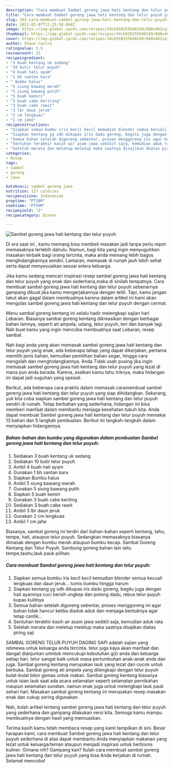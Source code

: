 ```yaml
---
description: "Cara membuat Sambel goreng jawa hati kentang dan telur puyuh yang nikmat Untuk Jualan"
title: "Cara membuat Sambel goreng jawa hati kentang dan telur puyuh yang nikmat Untuk Jualan"
slug: 382-cara-membuat-sambel-goreng-jawa-hati-kentang-dan-telur-puyuh-yang-nikmat-untuk-jualan
date: 2021-02-07T12:25:50.668Z
image: https://img-global.cpcdn.com/recipes/34cb910155b96249/680x482cq70/sambel-goreng-jawa-hati-kentang-dan-telur-puyuh-foto-resep-utama.jpg
thumbnail: https://img-global.cpcdn.com/recipes/34cb910155b96249/680x482cq70/sambel-goreng-jawa-hati-kentang-dan-telur-puyuh-foto-resep-utama.jpg
cover: https://img-global.cpcdn.com/recipes/34cb910155b96249/680x482cq70/sambel-goreng-jawa-hati-kentang-dan-telur-puyuh-foto-resep-utama.jpg
author: Shane Castro
ratingvalue: 3.9
reviewcount: 15
recipeingredient:
- "3 buah kentang uk sedang"
- "10 butir telur puyuh"
- "4 buah hati ayam"
- "1 bh santan kara"
- " Bumbu halus"
- "5 siung bawang merah"
- "5 siung bawang putih"
- "5 buah kemiri"
- "3 buah cabe keriting"
- "3 buah cabe rawit"
- "3 lbr daun jeruk"
- "2 cm lengkuas"
- "1 cm jahe"
recipeinstructions:
- "Siapkan semua bumbu iris kecil kecil kemudian blender semua kecuali lengkuas dan daun jeruk... tumis bumbu hingga harum"
- "Siapkan kentang yg sdh dikupas iris dadu goreng, begitu juga dengan hati ayamnya cuci bersih ungkep dan potong dadu, rebus telur puyuh kupas kulitnya"
- "Semua bahan setelah digoreng sebentar, proses menggoreng ini agar bahan tidak hancur ketika diaduk aduk dan menjaga bentuknya agar tetap cantik..."
- "Sentuhan terakhir kasih air asam jawa sedikit saja, kemudian aduk rata"
- "Setelah merata dan meletup meletup maka saatnya disajikan diatas piring saji"
categories:
- Resep
tags:
- sambel
- goreng
- jawa

katakunci: sambel goreng jawa 
nutrition: 127 calories
recipecuisine: Indonesian
preptime: "PT38M"
cooktime: "PT59M"
recipeyield: "2"
recipecategory: Dinner

---
```



![Sambel goreng jawa hati kentang dan telur puyuh](https://img-global.cpcdn.com/recipes/34cb910155b96249/680x482cq70/sambel-goreng-jawa-hati-kentang-dan-telur-puyuh-foto-resep-utama.jpg)

Di era  saat ini , kamu memang bisa membeli masakan jadi tanpa perlu repot memasaknya terlebih dahulu. Namun, bagi kita yang ingin menyuguhkan masakan terbaik bagi orang tercinta, maka anda memang lebih bagus menghidangkannya sendiri. Lantaran, memasak di rumah jauh lebih sehat serta dapat menyesuaikan sesuai selera keluarga.

Jika kamu sedang mencari inspirasi resep sambel goreng jawa hati kentang dan telur puyuh yang enak dan sederhana,maka di sinilah tempatnya. Cara membuat sambel goreng jawa hati kentang dan telur puyuh  sebenarnya gampang dibuat jika kamu mengerjakannya dengan teliti. Tapi, kamu jangan takut akan gagal dalam membuatnya 
karena dalam artikel ini kami akan mengulas sambel goreng jawa hati kentang dan telur puyuh dengan cermat.  

Menu sambal goreng kentang ini selalu hadir melengkapi sajian hari Lebaran. Biasanya sambal goreng kentang dikreasikan dengan berbagai bahan lainnya, seperti ati ampela, udang, telur puyuh, teri dan banyak lagi. Nah buat kamu yang ingin mencoba membuatnya saat Lebaran, resep sambal.

Nah bagi anda yang akan memasak sambel goreng jawa hati kentang dan telur puyuh yang enak, ada beberapa tahap yang dapat dikerjakan, pertama memilih jenis bahan, kemudian pemilihan bahan segar, hingga cara mengolah dan menghidangkannya. Anda Tidak usah pusing jika ingin memasak sambel goreng jawa hati kentang dan telur puyuh yang lezat di mana pun anda berada. Karena, asalkan kamu  tahu triknya, maka hidangan ini dapat jadi suguhan yang spesial.

Berikut, ada beberapa cara praktis  dalam memasak caramembuat sambel goreng jawa hati kentang dan telur puyuh yang siap dihidangkan. Sekarang, yuk kita coba siapkan sambel goreng jawa hati kentang dan telur puyuh sendiri di rumah. Tetap berbahan yang sederhana, hidangan ini bisa memberi manfaat dalam membantu menjaga kesehatan tubuh kita. Anda dapat membuat Sambel goreng jawa hati kentang dan telur puyuh memakai 13 bahan dan 5 langkah pembuatan. Berikut ini langkah-langkah dalam menyiapkan hidangannya.

<!--inarticleads1-->

##### Bahan-bahan dan bumbu yang digunakan dalam pembuatan Sambel goreng jawa hati kentang dan telur puyuh:

1. Sediakan 3 buah kentang uk sedang
1. Sediakan 10 butir telur puyuh
1. Ambil 4 buah hati ayam
1. Gunakan 1 bh santan kara
1. Siapkan  Bumbu halus
1. Ambil 5 siung bawang merah
1. Gunakan 5 siung bawang putih
1. Siapkan 5 buah kemiri
1. Gunakan 3 buah cabe keriting
1. Sediakan 3 buah cabe rawit
1. Ambil 3 lbr daun jeruk
1. Gunakan 2 cm lengkuas
1. Ambil 1 cm jahe


Biasanya, sambal goreng ini terdiri dari bahan-bahan seperti kentang, tahu, tempe, hati, ataupun telur puyuh. Sedangkan memasaknya biasanya dimasak dengan bumbu merah ataupun bumbu kecap. Sambal Goreng Kentang dan Telur Puyuh. Sambung goreng bahan lain iaitu tempe,tauhu,lauk pauk pilihan. 

<!--inarticleads2-->

##### Cara membuat Sambel goreng jawa hati kentang dan telur puyuh:

1. Siapkan semua bumbu iris kecil kecil kemudian blender semua kecuali lengkuas dan daun jeruk... tumis bumbu hingga harum
1. Siapkan kentang yg sdh dikupas iris dadu goreng, begitu juga dengan hati ayamnya cuci bersih ungkep dan potong dadu, rebus telur puyuh kupas kulitnya
1. Semua bahan setelah digoreng sebentar, proses menggoreng ini agar bahan tidak hancur ketika diaduk aduk dan menjaga bentuknya agar tetap cantik...
1. Sentuhan terakhir kasih air asam jawa sedikit saja, kemudian aduk rata
1. Setelah merata dan meletup meletup maka saatnya disajikan diatas piring saji


SAMBAL GORENG TELUR PUYUH DAGING SAPI adalah sajian yang istimewa untuk keluarga anda tercinta. telur juga kaya akan manfaat dan dangat dianjurkan umntuk mencukupi kebutuhan gizi anda dan keluarga setiap hari. telur sangat baik untuk masa pertumbuhan anak-anak anda dan juga. Sambal goreng kentang merupakan lauk yang lezat dan cocok untuk berbuka. Sambal goreng ati ampela yang dilengkapi dengan telur puyuh bulat-bulat bikin gemas untuk makan. Sambal goreng kentang biasanya untuk isian lauk saat ada acara selamatan seperti selamatan pernikahan maupun selamatan sunatan. namun enak juga untuk melengkapi lauk pauk sehari hari. Masakan sambal goreng kentang ini merupakan resep masakan enak dan cukup sering digunakan. 

Nah, itulah artikel tentang  sambel goreng jawa hati kentang dan telur puyuh  yang sederhana dan gampang dilakukan versi kita. Semoga kamu mampu membuatnya dengan hasil yang memuaskan. 

Terima kasih kamu telah membaca resep yang kami tampilkan di sini. Besar harapan kami, cara membuat  Sambel goreng jawa hati kentang dan telur puyuh sederhana di atas dapat membantu Anda menyiapkan makanan yang lezat untuk keluarga/teman ataupun menjadi inspirasi untuk berbisnis kuliner. Gimana nih? Gampang kan? Itulah cara membuat sambel goreng jawa hati kentang dan telur puyuh yang bisa Anda kerjakan di rumah. Selamat mencoba!

